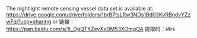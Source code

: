 The nightlight remote sensing vessel data set is available at:
https://drive.google.com/drive/folders/1brB7tsLRw3NDs1Bd03KvRBndvYZzwFqj?usp=sharing
or 
链接：https://pan.baidu.com/s/1t_DgQTKZeyXxDM53XOmgQA 
提取码：i4rs

